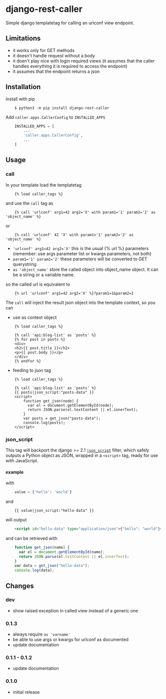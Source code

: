 # django-rest-caller
Simple django templatetag for calling an urlconf view endpoint.

## Limitations

* it works only for GET methods
* it doesn't handle request without a body
* it doen't play nice with login required views (it assumes that the caller handles everything it is required to access the endpoint)
* it assumes that the endpoint returns a json

## Installation

Install with pip

```console
    $ python3 -m pip install django-rest-caller
```

Add `caller.apps.CallerConfig` to `INSTALLED_APPS`

```python
    INSTALLED_APPS = [
        ...
        'caller.apps.CallerConfig',
        ...
    ]
```

## Usage

### call

In your template load the templatetag

```html+django
    {% load caller_tags %}
```

and use the `call` tag as
```html+django
    {% call 'urlconf' arg1=42 arg2='X' with param1='1' param2='2' as 'object_name' %}
```
or
```html+django
    {% call 'urlconf' 42 'X' with param1='1' param2='2' as 'object_name' %}
```

* `'urlconf' arg1=42 arg2='X'` this is the usual {% url %} parameters (remember: use args parameter list or kwargs parameters, not both)
* `param1='1' param2='2'` these parameters will be converted to GET querystring
* `as 'object_name'` store the called object into object_name object. It can be a string or a variable name.

so the called url is equivalent to
```html+django
    {% url 'urlconf' arg1=42 arg2='X' %}?param1=1&param2=2
```

The `call` will inject the result json object into the template context, so you can

* use as context object

```html+django
    {% load caller_tags %}

    {% call 'api:blog-list' as 'posts' %}
    {% for post in posts %}
    <div>
    <h2>{{ post.title }}</h2>
    <p>{{ post.body }}</p>
    </div>
    {% endfor %}
```

* feeding to json tag

```html+django
    {% load caller_tags %}

    {% call 'api:blog-list' as 'posts' %}
    {{ posts|json_script:"posts-data" }}
    <script>
        function get_json(node) {
          var el = document.getElementById(node);
          return JSON.parse(el.textContent || el.innerText);
        }
        var posts = get_json("posts-data");
        console.log(posts);
    </script>
```

### json_script

This tag will backport the django >= 2.1 [`json_script`](https://docs.djangoproject.com/en/2.1/ref/templates/builtins/#json-script) filter,
which safely outputs a Python object as JSON, wrapped in a `<script>` tag, ready for use with JavaScript.

#### example

with
```python
    value = {'hello': 'world'}
```

and

```html+django
    {{ value|json_script:"hello-data" }}
```

will output

```html
    <script id="hello-data" type="application/json">{"hello": "world"}</script>
```

and can be retrieved with

```javascript
    function get_json(name) {
      var el = document.getElementById(name);
      return JSON.parse(el.textContent || el.innerText);
    }
    var data = get_json("hello-data");
    console.log(data);
```

## Changes

### dev

* show raised exception in called view instead of a generic one

### 0.1.3

* always require `as 'varname'`
* be able to use args or kwargs for urlconf as documented
* update documentation

### 0.1.1 - 0.1.2

* update documentation

### 0.1.0

* initial release
